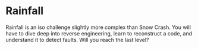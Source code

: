 # Rainfall
Rainfall is an iso challenge slightly more complex than Snow Crash. You will have to dive deep into reverse engineering, learn to reconstruct a code, and understand it to detect faults. Will you reach the last level?
